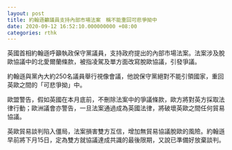 ```yaml
---
layout: post
title: 約翰遜籲議員支持內部市場法案　稱不能重回可悲爭拗中
date: 2020-09-12 16:52:10.000000000 +08:00
categories: rthk
---
```


英國首相約翰遜呼籲執政保守黨議員，支持政府提出的內部市場法案。法案涉及脫歐協議中的北愛爾蘭條款，被指凌駕及單方面改寫脫歐協議，引發爭議。

約翰遜與黨內大約250名議員舉行視像會議，他說保守黨絕對不能引領國家，重回英歐之間的「可悲爭拗」中。

歐盟警告，假如英國在本月底前，不刪除法案中的爭議條款，歐方將對英方採取法律行動；歐洲議會亦警告，一旦法案通過成為英國法律，將破壞英歐之間任何貿易協議。

英歐貿易談判陷入僵局，法案損害雙方互信，增加無貿易協議脫歐的風險。約翰遜早前將下月15日，定為雙方就協議達成共識的最後限期，又說已準備好放棄談判。
